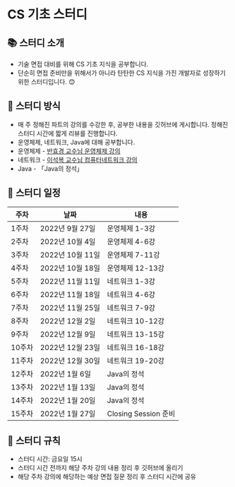 # CS 기초 스터디

## 📚 스터디 소개

- 기술 면접 대비를 위해 CS 기초 지식을 공부합니다.
- 단순히 면접 준비만을 위해서가 아니라 탄탄한 CS 지식을 가진 개발자로 성장하기 위한 스터디입니다. 😊

## 📃 스터디 방식

- 매 주 정해진 파트의 강의를 수강한 후, 공부한 내용을 깃허브에 게시합니다. 정해진 스터디 시간에 짧게 리뷰를 진행합니다.
- 운영체제, 네트워크, Java에 대해 공부합니다.
- 운영체제 - [반효경 교수님 운영체제 강의](http://www.kocw.net/home/search/kemView.do?kemId=1226304)
- 네트워크 - [이석복 교수님 컴퓨터네트워크 강의](http://www.kocw.net/home/search/kemView.do?kemId=1312397)
- Java - 「Java의 정석」
    
## 📅 스터디 일정

|주차|날짜|내용|
|---|---|---|
|1주차|2022년 9월 27일|운영체제 1-3강|
|2주차|2022년 10월 4일|운영체제 4-6강|
|3주차|2022년 10월 11일|운영체제 7-11강|
|4주차|2022년 10월 18일|운영체제 12-13강|
|5주차|2022년 11월 11일|네트워크 1-3강|
|6주차|2022년 11월 18일|네트워크 4-6강|
|7주차|2022년 11월 25일|네트워크 7-9강|
|8주차|2022년 12월 2일|네트워크 10-12강|
|9주차|2022년 12월 9일|네트워크 13-15강|
|10주차|2022년 12월 23일|네트워크 16-18강|
|11주차|2022년 12월 30일|네트워크 19-20강|
|12주차|2022년 1월 6일|Java의 정석|
|13주차|2022년 1월 13일|Java의 정석|
|14주차|2022년 1월 20일|Java의 정석|
|15주차|2022년 1월 27일|Closing Session 준비|

## 📌 스터디 규칙

- 스터디 시간: 금요일 15시
- 스터디 시간 전까지 해당 주차 강의 내용 정리 후 깃허브에 올리기
- 해당 주차 강의에 해당하는 예상 면접 질문 정리 후 스터디 시간에 공유
